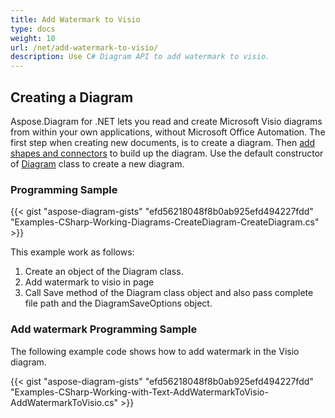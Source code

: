 ```yaml
---
title: Add Watermark to Visio
type: docs
weight: 10
url: /net/add-watermark-to-visio/
description: Use C# Diagram API to add watermark to visio.
---
```


## **Creating a Diagram**
Aspose.Diagram for .NET lets you read and create Microsoft Visio diagrams from within your own applications, without Microsoft Office Automation. The first step when creating new documents, is to create a diagram. Then [add shapes and connectors](https://docs.aspose.com/diagram/net/add-retrieve-copy-and-read-visio-shape-data/) to build up the diagram. Use the default constructor of [Diagram](http://www.aspose.com/api/net/diagram/aspose.diagram/diagram) class to create a new diagram.
### **Programming Sample**
{{< gist "aspose-diagram-gists" "efd56218048f8b0ab925efd494227fdd" "Examples-CSharp-Working-Diagrams-CreateDiagram-CreateDiagram.cs" >}}

This example work as follows:

1. Create an object of the Diagram class.
1. Add watermark to visio in page
1. Call Save method of the Diagram class object and also pass complete file path and the DiagramSaveOptions object.
### **Add watermark Programming Sample**
The following example code shows how to add watermark in the Visio diagram.

{{< gist "aspose-diagram-gists" "efd56218048f8b0ab925efd494227fdd" "Examples-CSharp-Working-with-Text-AddWatermarkToVisio-AddWatermarkToVisio.cs" >}}

